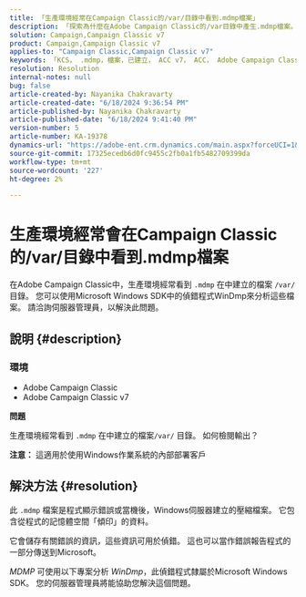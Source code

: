 ```yaml
---
title: 「生產環境經常在Campaign Classic的/var/目錄中看到.mdmp檔案」
description: 「探索為什麼在Adobe Campaign Classic的/var目錄中產生.mdmp檔案。 請將此連絡至伺服器管理員。」
solution: Campaign,Campaign Classic v7
product: Campaign,Campaign Classic v7
applies-to: "Campaign Classic,Campaign Classic v7"
keywords: 「KCS， .mdmp，檔案，已建立， ACC v7， ACC， Adobe Campaign Classic， Adobe Campaign Classic v7，常見問題集」
resolution: Resolution
internal-notes: null
bug: false
article-created-by: Nayanika Chakravarty
article-created-date: "6/18/2024 9:36:54 PM"
article-published-by: Nayanika Chakravarty
article-published-date: "6/18/2024 9:41:40 PM"
version-number: 5
article-number: KA-19378
dynamics-url: "https://adobe-ent.crm.dynamics.com/main.aspx?forceUCI=1&pagetype=entityrecord&etn=knowledgearticle&id=e082efdf-ba2d-ef11-840a-000d3a5b439f"
source-git-commit: 17325ecedb6d0fc9455c2fb0a1fb5482709399da
workflow-type: tm+mt
source-wordcount: '227'
ht-degree: 2%

---
```


# 生產環境經常會在Campaign Classic的/var/目錄中看到.mdmp檔案


在Adobe Campaign Classic中，生產環境經常看到 `.mdmp` 在中建立的檔案 `/var/` 目錄。 您可以使用Microsoft Windows SDK中的偵錯程式WinDmp來分析這些檔案。 請洽詢伺服器管理員，以解決此問題。

## 說明 {#description}


### <b>環境</b>

- Adobe Campaign Classic
- Adobe Campaign Classic v7


<b>問題</b>

生產環境經常看到 `.mdmp` 在中建立的檔案`/var/` 目錄。 如何檢閱輸出？

<b>注意：</b> 這適用於使用Windows作業系統的內部部署客戶


## 解決方法 {#resolution}


此 `.mdmp` 檔案是程式顯示錯誤或當機後，Windows伺服器建立的壓縮檔案。 它包含從程式的記憶體空間「傾印」的資料。

它會儲存有關錯誤的資訊，這些資訊可用於偵錯。 這也可以當作錯誤報告程式的一部分傳送到Microsoft。

*MDMP* 可使用以下專案分析 *WinDmp*，此偵錯程式隸屬於Microsoft Windows SDK。 您的伺服器管理員將能協助您解決這個問題。
